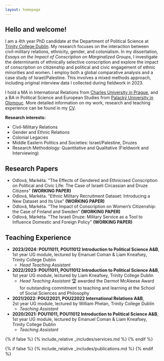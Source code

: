 ```yaml
---
layout: homepage
---
```


## Hello and welcome!
I am a 4th year PhD candidate at the Department of Political Science at <a href="http://tcd.ie" target="_blank">Trinity College Dublin</a>. My research focuses on the interaction between civil-military relations, ethnicity, gender, and colonialism. In my dissertation, <em>Essays on the Impact of Conscription on Marginalized Groups</em>, I investigate the determinants of ethnically selective conscription and explore the impact of conscription on citizenship and political and civic engagement of ethnic minorities and women. I employ both a global comparative analysis and a case study of Israel/Palestine. This involves a mixed methods approach, including original interview data I collected during fieldwork in 2023.

I hold a MA in International Relations from <a href="http://cuni.cz" target="_blank">Charles University in Prague</a>, and a BA in Political Science and European Studies from <a href="http://upol.cz" target="_blank">Palacký University in Olomouc</a>. More detailed information on my work, research and teaching experience can be found in my [CV](assets/files/curriculum_vitae.pdf).

**Research interests:**
- Civil-Military Relations
- Gender and Ethnic Relations
- Colonial Legacies
- Middle Eastern Politics and Societies: Israel/Palestine, Druzes
- Research Methodology: Quantitative and Qualitative (Fieldwork and Interviewing)

## Research Papers
- Odlová, Markéta. "The Effects of Gendered and Ethnicised Conscription on Political and Civic Life: The Case of Israeli Circassian and Druze Citizens" **(WORKING PAPER)**
- Odlová, Markéta. "Ethnic Military Recruitment Dataset: Introducing a New Dataset and Its Use" **(WORKING PAPER)**
- Odlová, Markéta. "The Impact of Conscription on Women’s Citizenship: the Case of Finland and Sweden" **(WORKING PAPER)**
- Odlová, Markéta. "The Israeli Druze: Military Service as a Tool to Influence Domestic and Foreign Policy" **(WORKING PAPER)**

## Teaching Experience
- **2023/2024: POU11011, POU11012 Introduction to Political Science A&B**,<br>
1st year UG module, lectured by Emanuel Coman & Liam Kneafsey, Trinity College Dublin<br>
  - <em>Head Teaching Assistant</em>
- **2022/2023: POU11011, POU11012 Introduction to Political Science A&B**,<br>
1st year UG module, lectured by Liam Kneafsey, Trinity College Dublin<br>
  - <em>Head Teaching Assistant</em> 🏆 awarded the Dermot McAleese Award for outstanding commitment to teaching and learning at the School of Social Sciences and Philosophy
- **2021/2022: POU22021, POU22022 International Relations A&B**,<br>
2st year UG module, lectured by William Phelan, Trinity College Dublin<br>
  - <em>Teaching Assistant</em>
- **2020/2021: POU11011, POU11012 Introduction to Political Science A&B**,<br>
1st year UG module, lectured by Emanuel Coman & Liam Kneafsey, Trinity College Dublin<br>
  - <em>Teaching Assistant</em>

{% if false %}
  {% include_relative _includes/services.md %}
{% endif %}

{% if false %}
  {% include_relative _includes/publications.md %}
{% endif %}



